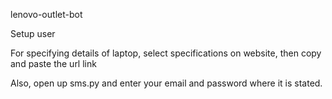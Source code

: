 lenovo-outlet-bot

Setup user

For specifying details of laptop, select specifications on website, then copy and paste the url link

Also, open up sms.py and enter your email and password where it is stated.
